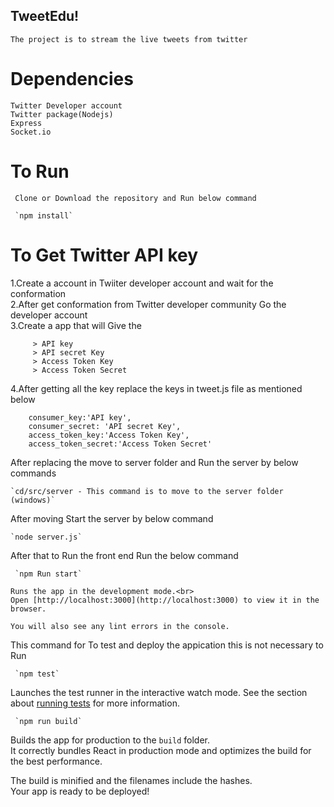 
## TweetEdu!
    The project is to stream the live tweets from twitter

# Dependencies <br>
    Twitter Developer account 
    Twitter package(Nodejs) 
    Express
    Socket.io

# To Run
     Clone or Download the repository and Run below command 

     `npm install`
     
     
# To Get Twitter API key

   1.Create a account in Twiiter developer account and wait for the conformation<br>
   2.After get conformation from Twitter developer community Go the developer account<br>
   3.Create a app that will Give the<br>
   
         > API key
         > API secret Key
         > Access Token Key
         > Access Token Secret
                
   4.After getting all the key replace the keys in tweet.js file as mentioned below<br>

        consumer_key:'API key',
        consumer_secret: 'API secret Key',
        access_token_key:'Access Token Key',
        access_token_secret:'Access Token Secret'

 After replacing the move to server folder and Run the server by below commands

    `cd/src/server - This command is to move to the server folder (windows)`

After moving Start the server by below command

    `node server.js`
       
After that to Run the front end Run the below command

     `npm Run start`

    Runs the app in the development mode.<br>
    Open [http://localhost:3000](http://localhost:3000) to view it in the browser.

    You will also see any lint errors in the console.



   This command for To test and deploy the appication this is not necessary to Run 

     `npm test`

   Launches the test runner in the interactive watch mode.
   See the section about [running tests](#running-tests) for more information.

     `npm run build`

   Builds the app for production to the `build` folder.<br>
   It correctly bundles React in production mode and optimizes the build for the best performance.

   The build is minified and the filenames include the hashes.<br>
   Your app is ready to be deployed!
